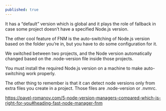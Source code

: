 ```yaml
---
published: true
---
```

It has a “default” version which is global and it plays the role of fallback in case some project doesn’t have a specified Node.js version.


The other cool feature of FNM is the auto-switching of Node.js version based on the folder you’re in, but you have to do some configuration for it.

We switched between two projects, and the Node version automatically changed based on the .node-version file inside those projects.

You must install the required Node.js version on a machine to make auto-switching work properly.

The other thing to remember is that it can detect node versions only from extra files you create in a project. Those files are .node-version or .nvmrc.

  https://pavel-romanov.com/5-node-version-managers-compared-which-is-right-for-you#heading-fast-node-manager-fnm